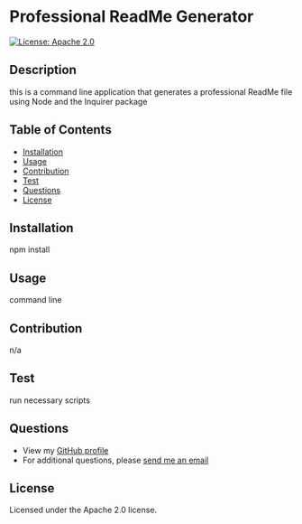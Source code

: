 # Professional ReadMe Generator

 [![License: Apache 2.0](https://img.shields.io/badge/License-Apache_2.0-blue.svg)](https://opensource.org/licenses/Apache-2.0)

  ## Description
  this is a command line application that generates a professional ReadMe file using Node and the Inquirer package

  ## Table of Contents
   * [Installation](#installation)
   * [Usage](#usage)
   * [Contribution](#contribution)
   * [Test](#test)
   * [Questions](#questions)
   * [License](#license)
   
  ## Installation
   npm install

  ## Usage
   command line

  ## Contribution
   n/a

  ## Test
   run necessary scripts

  ## Questions
   * View my [GitHub profile](https://github.com/mattg-git)
   * For additional questions, please [send me an email](mailto:matt.goldhammer@gmail.com)
  
  ## License
  Licensed under the Apache 2.0 license.
